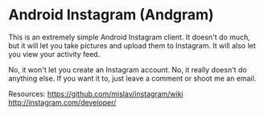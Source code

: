 Android Instagram (Andgram)
===========================

This is an extremely simple Android Instagram client. It doesn't do much, but
it will let you take pictures and upload them to Instagram. It will also let
you view your activity feed.

No, it won't let you create an Instagram account. No, it really doesn't do
anything else. If you want it to, just leave a comment or shoot me an email.

Resources:
https://github.com/mislav/instagram/wiki
http://instagram.com/developer/

